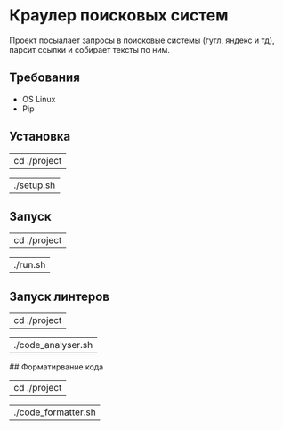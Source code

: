 # Краулер поисковых систем
Проект посыалает запросы в поисковые системы (гугл, яндекс и тд), парсит ссылки и собирает тексты по ним.

## Требования
* OS Linux
* Pip

## Установка
<table>
    <tr>
        <td>cd ./project </td>
    </tr>
</table>
 <table>
    <tr>
        <td>./setup.sh </td>
    </tr>
</table>

## Запуск
<table>
    <tr>
        <td>cd ./project </td>
    </tr>
</table>
<table>
    <tr>
        <td>./run.sh </td>
    </tr>
</table>

## Запуск линтеров
<table>
    <tr>
        <td>cd ./project </td>
    </tr>
</table>
 <table>
    <tr>
        <td>./code_analyser.sh</td>
    </tr>
</table>
## Форматирвание кода
<table>
    <tr>
        <td>cd ./project </td>
    </tr>
</table>
 <table>
    <tr>
        <td>./code_formatter.sh</td>
    </tr>
</table>
